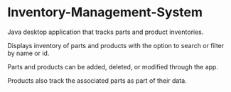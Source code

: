 # Inventory-Management-System

Java desktop application that tracks parts and product inventories. 

Displays inventory of parts and products with the option to search or filter by name or id. 

Parts and products can be added, deleted, or modified through the app. 

Products also track the associated parts as part of their data. 
